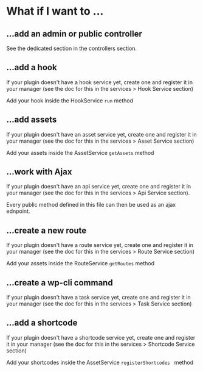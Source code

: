 # What if I want to ...

## ...add an admin or public controller
See the dedicated section in the controllers section.

## ...add a hook
If your plugin doesn't have a hook service yet, create one and register it in your manager (see the doc for this in the services > Hook Service section)

Add your hook inside the HookService `run` method

## ...add assets

If your plugin doesn't have an asset service yet, create one and register it in your manager (see the doc for this in the services > Asset Service section)

Add your assets inside the AssetService `getAssets` method

## ...work with Ajax

If your plugin doesn't have an api service yet, create one and register it in your manager (see the doc for this in the services > Api Service section).

Every public method defined in this file can then be used as an ajax ednpoint.

## ...create a new route

If your plugin doesn't have a route service yet, create one and register it in your manager (see the doc for this in the services > Route Service section)

Add your assets inside the RouteService `getRoutes` method

## ...create a wp-cli command

If your plugin doesn't have a task service yet, create one and register it in your manager (see the doc for this in the services > Task Service section)

## ...add a shortcode

If your plugin doesn't have a shortcode service yet, create one and register it in your manager (see the doc for this in the services > Shortcode Service section)

Add your shortcodes inside the AssetService `registerShortcodes ` method
